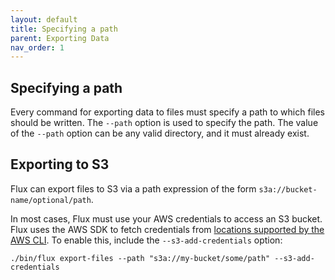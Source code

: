 ```yaml
---
layout: default
title: Specifying a path
parent: Exporting Data
nav_order: 1
---
```


## Specifying a path

Every command for exporting data to files must specify a path to which files should be written. The `--path` option 
is used to specify the path. The value of the `--path` option can be any valid directory, and it must already exist.

## Exporting to S3

Flux can export files to S3 via a path expression of the form `s3a://bucket-name/optional/path`.

In most cases, Flux must use your AWS credentials to access an S3 bucket. Flux uses the AWS SDK to fetch credentials from
[locations supported by the AWS CLI](https://docs.aws.amazon.com/cli/latest/userguide/cli-authentication-short-term.html).
To enable this, include the `--s3-add-credentials` option:

```
./bin/flux export-files --path "s3a://my-bucket/some/path" --s3-add-credentials
```
